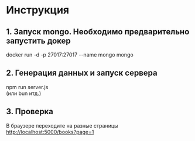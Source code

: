 # Инструкция  

## 1. Запуск mongo. Необходимо предварительно запустить докер  

docker run -d -p 27017:27017 --name mongo mongo  

## 2. Генерация данных и запуск сервера  

npm run server.js  
(или bun итд.)

## 3. Проверка  

В браузере переходите на разные страницы  
<http://localhost:5000/books?page=1>
